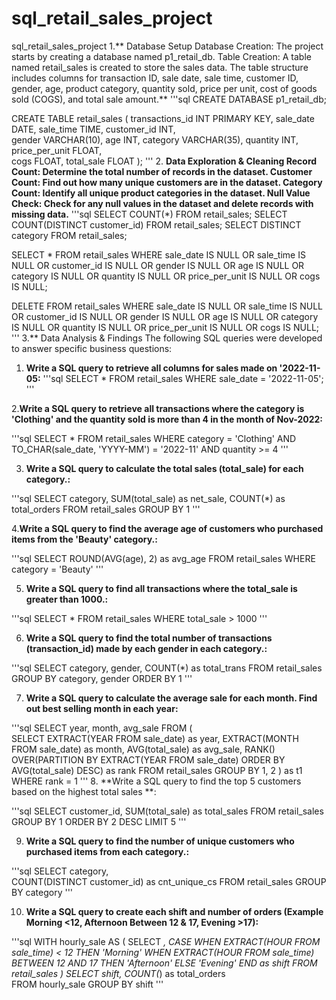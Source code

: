 # sql_retail_sales_project
sql_retail_sales_project
1.** Database Setup
Database Creation: The project starts by creating a database named p1_retail_db.
Table Creation: A table named retail_sales is created to store the sales data. The table structure includes columns for transaction ID, sale date, sale time, customer ID, gender, age, product category, quantity sold, price per unit, cost of goods sold (COGS), and total sale amount.**
'''sql
CREATE DATABASE p1_retail_db;

CREATE TABLE retail_sales
(
    transactions_id INT PRIMARY KEY,
    sale_date DATE,	
    sale_time TIME,
    customer_id INT,	
    gender VARCHAR(10),
    age INT,
    category VARCHAR(35),
    quantity INT,
    price_per_unit FLOAT,	
    cogs FLOAT,
    total_sale FLOAT
);   '''
2. **Data Exploration & Cleaning
Record Count: Determine the total number of records in the dataset.
Customer Count: Find out how many unique customers are in the dataset.
Category Count: Identify all unique product categories in the dataset.
Null Value Check: Check for any null values in the dataset and delete records with missing data.**
'''sql
SELECT COUNT(*) FROM retail_sales;
SELECT COUNT(DISTINCT customer_id) FROM retail_sales;
SELECT DISTINCT category FROM retail_sales;

SELECT * FROM retail_sales
WHERE 
    sale_date IS NULL OR sale_time IS NULL OR customer_id IS NULL OR 
    gender IS NULL OR age IS NULL OR category IS NULL OR 
    quantity IS NULL OR price_per_unit IS NULL OR cogs IS NULL;

DELETE FROM retail_sales
WHERE 
    sale_date IS NULL OR sale_time IS NULL OR customer_id IS NULL OR 
    gender IS NULL OR age IS NULL OR category IS NULL OR 
    quantity IS NULL OR price_per_unit IS NULL OR cogs IS NULL;  '''
3.** Data Analysis & Findings
The following SQL queries were developed to answer specific business questions:

1. **Write a SQL query to retrieve all columns for sales made on '2022-11-05:**
'''sql
SELECT *
FROM retail_sales
WHERE sale_date = '2022-11-05';  '''


2.**Write a SQL query to retrieve all transactions where the category is 'Clothing' and the quantity sold is more than 4 in the month of Nov-2022:**

'''sql
SELECT 
  *
FROM retail_sales
WHERE 
    category = 'Clothing'
    AND 
    TO_CHAR(sale_date, 'YYYY-MM') = '2022-11'
    AND
    quantity >= 4  '''

3. **Write a SQL query to calculate the total sales (total_sale) for each category.:**

'''sql
SELECT 
    category,
    SUM(total_sale) as net_sale,
    COUNT(*) as total_orders
FROM retail_sales
GROUP BY 1 '''

4.**Write a SQL query to find the average age of customers who purchased items from the 'Beauty' category.:**

'''sql
SELECT
    ROUND(AVG(age), 2) as avg_age
FROM retail_sales
WHERE category = 'Beauty' '''

5. **Write a SQL query to find all transactions where the total_sale is greater than 1000.:**

'''sql
SELECT * FROM retail_sales
WHERE total_sale > 1000 '''

6. **Write a SQL query to find the total number of transactions (transaction_id) made by each gender in each category.:**

'''sql
SELECT 
    category,
    gender,
    COUNT(*) as total_trans
FROM retail_sales
GROUP 
    BY 
    category,
    gender
ORDER BY 1  '''

7. **Write a SQL query to calculate the average sale for each month. Find out best selling month in each year:**

'''sql
SELECT 
       year,
       month,
    avg_sale
FROM 
(    
SELECT 
    EXTRACT(YEAR FROM sale_date) as year,
    EXTRACT(MONTH FROM sale_date) as month,
    AVG(total_sale) as avg_sale,
    RANK() OVER(PARTITION BY EXTRACT(YEAR FROM sale_date) ORDER BY AVG(total_sale) DESC) as rank
FROM retail_sales
GROUP BY 1, 2
) as t1
WHERE rank = 1 '''
8. **Write a SQL query to find the top 5 customers based on the highest total sales **:

'''sql
SELECT 
    customer_id,
    SUM(total_sale) as total_sales
FROM retail_sales
GROUP BY 1
ORDER BY 2 DESC
LIMIT 5 '''

9. **Write a SQL query to find the number of unique customers who purchased items from each category.:**

'''sql
SELECT 
    category,    
    COUNT(DISTINCT customer_id) as cnt_unique_cs
FROM retail_sales
GROUP BY category '''


10. **Write a SQL query to create each shift and number of orders (Example Morning <12, Afternoon Between 12 & 17, Evening >17):**

'''sql
WITH hourly_sale
AS
(
SELECT *,
    CASE
        WHEN EXTRACT(HOUR FROM sale_time) < 12 THEN 'Morning'
        WHEN EXTRACT(HOUR FROM sale_time) BETWEEN 12 AND 17 THEN 'Afternoon'
        ELSE 'Evening'
    END as shift
FROM retail_sales
)
SELECT 
    shift,
    COUNT(*) as total_orders    
FROM hourly_sale
GROUP BY shift '''
